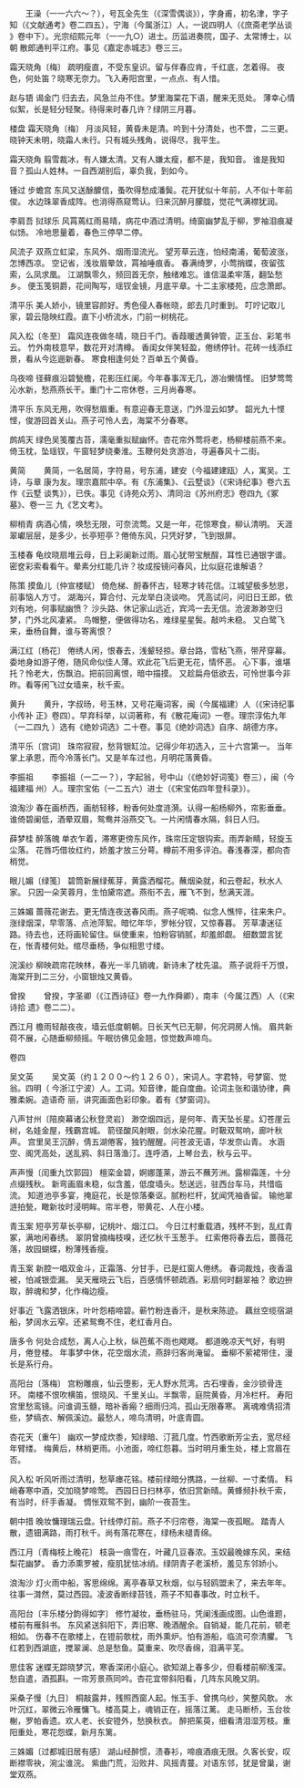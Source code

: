 <!-- { "loadSidebar": true } -->
　　王澡（一一六六～？），号瓦全先生（《深雪偶谈》），字身甫，初名津，字子
知（《文献通考》卷二四五），宁海（今属浙江）人，一说四明人（《庶斋老学丛谈
》卷中下）。光宗绍熙元年（一一九○）进士。历监进奏院，国子、太常博士，以朝
散郎通判平江府。事见《嘉定赤城志》卷三三。

霜天晓角〔梅〕
疏明瘦直，不受东皇识。留与伴春应肯，千红底，怎着得。
夜色，何处笛？晓寒无奈力。飞入寿阳宫里，一点点、有人惜。

赵与铻
谒金门
归去去，风急兰舟不住。梦里海棠花下语，醒来无觅处。
薄幸心情似絮，长是轻分轻聚。待得来时春几许？绿阴三月暮。

楼盘
霜天晓角〔梅〕
月淡风轻，黄昏未是清。吟到十分清处，也不啻，二三更。
晓钟天未明，晓霜人未行。只有城头残角，说得尽，我平生。

霜天晓角
翦雪裁冰，有人嫌太清。又有人嫌太瘦，都不是，我知音。
谁是我知音？孤山人姓林。一自西湖别后，辜负我，到如今。

锺过
步蟾宫
东风又送酴醾信，蚤吹得愁成潘鬓。花开犹似十年前，人不似十年前俊。
水边珠翠香成阵。也消得燕窥莺认。归来沉醉月朦胧，觉花气满襟犹润。

李肩吾
挝球乐
风罥蔫红雨易晴，病花中酒过清明。绮窗幽梦乱于柳，罗袖泪痕凝似饧。
冷地思量着，春色三停早二停。

风流子
双燕立虹梁，东风外、烟雨湿流光。
望芳草云连，怕经南浦，葡萄波涨，怎博西凉。
空记省，浅妆眉晕敛，罥袖唾痕香。
春满绮罗，小莺捎蝶，夜留弦索，么凤求凰。
江湖飘零久，频回首无奈，触绪难忘。谁信温柔牢落，翻坠愁乡。
便玉笺铜爵，花间陶写，瑶钗金镜，月底平章。十二主家楼苑，应念萧郎。

清平乐
美人娇小，镜里容颜好。秀色侵人春帐晓，郎去几时重到。
叮咛记取儿家，碧云隐映红霞。直下小桥流水，门前一树桃花。

风入松〔冬至〕
霜风连夜做冬晴，晓日千门。香葭暖透黄钟管，正玉台、彩笔书云。
竹外南枝意早，数花开对清樽。
香闺女伴笑轻盈，倦绣停针。花砖一线添红景，看从今迄逦新春。
寒食相逢何处？百单五个黄昏。

乌夜啼
径藓痕沿碧甃檐，花影压红阑。今年春事浑无几，游冶懒情悭。
旧梦莺莺沁水新，愁燕燕长干。重门十二帘休卷，三月尚春寒。

清平乐
东风无用，吹得愁眉重。有意迎春无意送，门外湿云如梦。
韶光九十悭悭，俊游回首关山。燕子可怜人去，海棠不分春寒。

鹧鸪天
绿色吴笺覆古苔，濡毫重拟赋幽怀。杏花帘外莺将老，杨柳楼前燕不来。
倚玉枕，坠瑶钗，午窗轻梦绕秦淮。玉鞭何处贪游冶，寻遍春风十二街。

黄简
　　黄简，一名居简，字符易，号东浦，建安（今福建建瓯）人，寓吴。工诗，与章
康为友。理宗嘉熙中卒。有《东浦集》、《云墅谈》（《宋诗纪事》卷六五作《云墅
谈隽》），已佚。事见《诗苑众芳》、清同治《苏州府志》卷四九《冢墓》、卷一三
九《艺文考》。

柳梢青
病酒心情，唤愁无限，可奈流莺。又是一年，花惊寒食，柳认清明。
天涯翠巘层层，是多少，长亭短亭？倦倚东风，只凭好梦，飞到银屏。

玉楼春
龟纹晓扇堆云母，日上彩阑新过雨。眉心犹带宝觥酲，耳性已通银字谱。
密奁彩索看看午。晕素分红能几许？妆成挼镜问春风，比似庭花谁解语？

陈策
摸鱼儿〔仲宣楼赋〕
倚危梯、酹春怀古，轻寒才转花信。江城望极多愁思，前事恼人方寸。
湖海兴，算合付、元龙举白浇谈吻。
凭高试问，问旧日王郎，依刘有地，何事赋幽愤？
沙头路、休记家山远近，宾鸿一去无信。沧波渺渺空归梦，门外北风凄紧。
鸟帽整，便做得功名，难绿星星鬓。敲吟未稳。
又白鹭飞来，垂杨自舞，谁与寄离恨？

满江红〔杨花〕
倦绣人闲，恨春去，浅颦轻掠。章台路，雪粘飞燕，带芹穿幕。
委地身如游子倦，随风命似佳人薄。欢此花飞后更无花，情怀恶。
心下事，谁堪托？怜老大，伤飘泊。把前回离恨，暗中描摸。
又趁扁舟低欲去，可怜世事今非昨。看等闲飞过女墙来，秋千索。

黄升
　　黄升，字叔旸，号玉林，又号花庵词客，闽（今属福建）人（《宋诗纪事小传补
正》卷四）。早弃科举，以词著称，有《散花庵词》一卷。理宗淳佑九年（一二四九
）选有《绝妙词选》二十卷。事见《绝妙词选》自序、胡德方序。

清平乐〔宫词〕
珠帘寂寂，愁背银缸泣。记得少年初选入，三十六宫第一。
当年掌上承恩，而今冷落长门。又是羊车过也，月明花落黄昏。

李振祖
　　李振祖（一二一？），字起翁，号中山（《绝妙好词笺》卷三），闽（今福建福
州）人。理宗宝佑（一二五六）进士（《宋宝佑四年登科录》）。

浪淘沙
春在画桥西，画舫轻移，粉香何处度涟漪。认得一船杨柳外，帘影垂垂。
谁倚碧阑低，酒晕双眉，鸳鸯并浴燕交飞。一片闲情春水隔，斜日人归。

薛梦桂
醉落魄
单衣乍着，滞寒更傍东风作，珠帘压定银钩索。雨弄新睛，轻旋玉尘落。
花唇巧借妆红约，娇羞才放三分萼。樽前不用多评泊。春浅春深，都向杏梢觉。

眼儿媚〔绿笺〕
碧筒新展绿蕉芽，黄露洒榴花。蘸烟染就，和云卷起，秋水人家。
只因一朵芙蓉月，生怕黛帘遮。燕衔不去，雁飞不到，愁满天涯。

三姝媚
蔷薇花谢去。更无情连夜送春风雨。燕子呢喃、似念人憔悴，往来朱户。
涨绿烟深，早零落、点池萍絮。暗忆年华，罗帐分钗，又惊春暮。
芳草凄迷征路。待去也，还将画轮留住。纵使重来，怕粉容销腻，却羞郎觑。
细数盟言犹在，怅青楼何处。绾尽垂杨，争似相思寸缕。

浣溪纱
柳映疏帘花映林，春光一半几销魂，新诗未了枕先温。
燕子说将千万恨，海棠开到二三分，小窗银烛又黄昏。

曾揆
　　曾揆，字圣卿（《江西诗征》卷一九作舜卿），南丰（今属江西）人（《宋诗拾
遗》卷二二）。

西江月
檐雨轻敲夜夜，墙云低度朝朝。日长天气已无聊，何况洞房人悄。
眉共新荷不展，心随垂柳频摇。午眠彷佛见金翘，惊觉数声啼鸟。

卷四

吴文英
　　吴文英（约１２００～约１２６０），宋词人。字君特，号梦窗、觉翁。四明（
今浙江宁波）人。工词。知音律，能自度曲。论词主张和谐协律，典雅柔婉。造语奇
丽，讲究画面色彩印象。着有《梦窗词》。

八声甘州〔陪庾幕诸公秋登灵岩〕
渺空烟四远，是何年、青天坠长星。幻苍崖云树，名娃金屋，残霸宫城。
箭径酸风射眼，剑水染花腥。时靸双鸳响，廊叶秋声。
宫里吴王沉醉，倩五湖倦客，独钓醒醒。问苍波无语，华发奈山青。
水涵空、阁凭高处，送乱鸦、斜日落渔汀。连呼酒，上琴台去，秋与云平。

声声慢〔闰重九饮郭园〕
檀栾金碧，婀娜蓬莱，游云不蘸芳洲。露柳霜莲，十分点缀残秋。
新弯画眉未稳，似含羞，低度墙头。愁送远，驻西台车马，共惜临流。
知道池亭多宴，掩庭花，长是惊落秦讴。腻粉栏杆，犹闻凭袖香留。
输他翠涟拍甃，瞰新妆时浸明眸。帘半卷，带黄花、人在小楼。

青玉案
短亭芳草长亭柳，记桃叶、烟江口。
今日江村重载酒，残杯不到，乱红青冢，满地闲春绣。
翠阴曾摘梅枝嗅，还忆秋千玉葱手。
红索倦将春去后，蔷薇花落，故园蝴蝶，粉薄残香瘦。

青玉案
新腔一唱双金斗，正霜落、分甘手，已是红窗人倦绣。
春词裁烛，夜香温被，怕减银壶漏。
吴天雁晓云飞后，百感情怀顿疏酒。彩扇何时翻翠袖？
歌边拚取，醉魂和梦，化作梅边瘦。

好事近
飞露洒银床，叶叶怨梧啼碧。蕲竹粉连香汗，是秋来陈迹。
藕丝空缆宿湖船，梦阔水云窄。还紧鸳鸯不住，老红香月白。

唐多令
何处合成愁，离人心上秋，纵芭蕉不雨也飕飕。
都道晚凉天气好，有明月，倦登楼。
年事梦中休，花空烟水流，燕辞归客尚淹留。
垂柳不萦裙带住，漫长是系行舟。

高阳台〔落梅〕
宫粉雕痕，仙云堕影，无人野水荒湾。古石埋香，金沙锁骨连环。
南楼不恨吹横笛，恨晓风、千里关山。半飘零，庭院黄昏，月冷栏杆。
寿阳宫里愁鸾镜。问谁调玉髓，暗补香瘢？细雨归鸿，孤山无限春寒。
离魂难倩招清些，梦缟衣、解佩溪边。最愁人，啼鸟清明，叶底青圆。

杏花天〔重午〕
幽欢一梦成炊黍，知绿暗、汀菰几度。竹西歌断芳尘去，宽尽经年臂缕。
梅黄后，林梢更雨。小池面，啼红怨暮。当时明月重生处，楼上宫眉在否。

风入松
听风听雨过清明，愁草瘗花铭。楼前绿暗分携路，一丝柳、一寸柔情。
料峭春寒中酒，交加晓梦啼莺。
西园日日扫林亭，依旧赏新晴。黄蜂频扑秋千索，有当时，纤手香凝。
惆怅双鸳不到，幽阶一夜苔生。

朝中措
晚妆慵理瑞云盘。针线停灯前。燕子不归帘卷，海棠一夜孤眠。
踏青人散，遗钿满路，雨打秋千。尚有落花寒在，绿杨未褪青绵。

西江月〔青梅枝上晚花〕
枝袅一痕雪在，叶藏几豆春浓。玉奴最晚嫁东风，来结梨花幽梦。
香力添熏罗被，瘦肌犹怯冰绡。绿阴青子老溪桥，羞见东邻娇小。

浪淘沙
灯火雨中船，客思绵绵。离亭春草又秋烟，似与轻鸥盟未了，来去年年。
往事一潸然，莫过西园。凌波香断绿苔钱，燕子不知春事改，时立秋千。

高阳台〔丰乐楼分韵得如字〕
修竹凝妆，垂杨驻马，凭阑浅画成图。山色谁题，楼前有雁斜书。
东风紧送斜阳下，弄旧寒、晚酒醒余。自销凝，能几花前，顿老相如。
伤春不在歌楼上，在镫前欹枕，雨外熏炉。怕有游船，临流可奈清臞。
飞红若到西湖底，搅翠澜、总是愁鱼。莫重来、吹尽香绵，泪满平芜。

思佳客
迷蝶无踪晓梦沉，寒香深闭小庭心。欲知湖上春多少，但看楼前柳浅深。
愁自遣，酒孤斟。一帘芳景燕同吟。杏花宜带斜阳看，几阵东风晚又阴。

采桑子慢〔九日〕
桐敲露井，残照西窗人起。怅玉手、曾携乌纱，笑整风欹。
水叶沉红，翠微云冷雁慵飞。楼高莫上，魂销正在，摇落江蓠。
走马断桥，玉台妆榭，罗帕香遗。欢人老、长安镫外，愁换秋衣。
醉把茱萸，细看清泪湿芳枝。重阳重处，寒花怨蝶，新月东篱。

三姝媚〔过都城旧居有感〕
湖山经醉惯，渍春衫，啼痕酒痕无限。久客长安，叹断襟零袂，涴尘谁浣。
紫曲门荒，沿败井、风摇青蔓。对语东邻，犹是曾巢，谢堂双燕。
